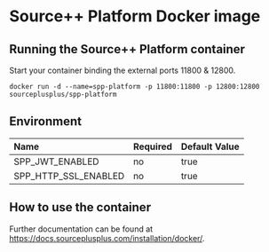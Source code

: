 # Source++ Platform Docker image

## Running the Source++ Platform container

Start your container binding the external ports 11800 & 12800.

```
docker run -d --name=spp-platform -p 11800:11800 -p 12800:12800 sourceplusplus/spp-platform
```

## Environment

| Name                 | Required | Default Value | 
|:---------------------|----------|---------------|
| SPP_JWT_ENABLED      | no       | true          |
| SPP_HTTP_SSL_ENABLED | no       | true          |

## How to use the container

Further documentation can be found at https://docs.sourceplusplus.com/installation/docker/.
